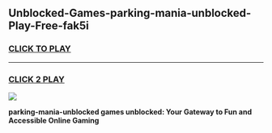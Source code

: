 
## Unblocked-Games-parking-mania-unblocked-Play-Free-fak5i
<h3>
<a href="https://premium76.site?title=parking-mania-unblocked&ref=18A1">CLICK TO PLAY</a></h3>
<hr>

<h3>
<a href="https://premium76.site?title=parking-mania-unblocked&ref=18A1">CLICK 2 PLAY</a>
  
</h3>

<a href="https://premium76.site?title=parking-mania-unblocked&ref=18A1"><img src="https://clearcache.store/games.png"></a>


**parking-mania-unblocked games unblocked: Your Gateway to Fun and Accessible Online Gaming**
